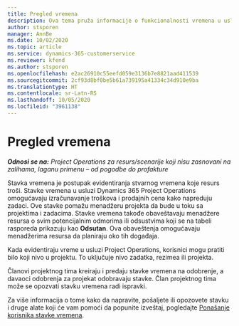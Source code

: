 ```yaml
---
title: Pregled vremena
description: Ova tema pruža informacije o funkcionalnosti vremena u usluzi Dynamics 365 Project Operations.
author: stsporen
manager: AnnBe
ms.date: 10/02/2020
ms.topic: article
ms.service: dynamics-365-customerservice
ms.reviewer: kfend
ms.author: stsporen
ms.openlocfilehash: e2ac26910c55eefd059e3136b7e8821aad411539
ms.sourcegitcommit: 2cf93d8bf0be5b61a739195a41334c34d910e9ba
ms.translationtype: HT
ms.contentlocale: sr-Latn-RS
ms.lasthandoff: 10/05/2020
ms.locfileid: "3961138"
---
```

# <a name="time-overview"></a>Pregled vremena

_**Odnosi se na:** Project Operations za resurs/scenarije koji nisu zasnovani na zalihama, laganu primenu – od pogodbe do profakture_

Stavka vremena je postupak evidentiranja stvarnog vremena koje resurs troši. Stavke vremena u usluzi Dynamics 365 Project Operations omogućavaju izračunavanje troškova i prodajnih cena kako napreduju zadaci. Ove stavke pomažu menadžeru projekta da bude u toku sa projektima i zadacima. Stavke vremena takođe obaveštavaju menadžere resursa o svim potencijalnim odmorima ili odsustvima koji se na tabeli rasporeda prikazuju kao **Odsutan**. Ova obaveštenja omogućavaju menadžerima resursa da planiraju oko tih događaja.

Kada evidentiraju vreme u usluzi Project Operations, korisnici mogu pratiti bilo koji nivo u projektu. To uključuje nivo zadatka, rezimea ili projekta.

Članovi projektnog tima kreiraju i predaju stavke vremena na odobrenje, a davaoci odobrenja za projekat odobravaju stavke. Član projektnog tima može se opozvati stavku vremena radi ispravki.

Za više informacija o tome kako da napravite, pošaljete ili opozovete stavku i druge alate koji će vam pomoći da popunite izveštaj, pogledajte [Ponašanje korisnika stavke vremena](ui-behavior-time.md).

